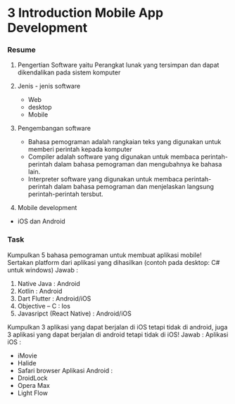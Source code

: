 # 3 Introduction Mobile App Development

### Resume

1. Pengertian Software yaitu Perangkat lunak yang tersimpan dan dapat dikendalikan pada sistem komputer

2. Jenis - jenis software
    * Web
    * desktop
    * Mobile

3. Pengembangan software
    * Bahasa pemograman adalah rangkaian teks yang digunakan untuk memberi perintah kepada komputer
    * Compiler adalah software yang digunakan untuk membaca perintah-perintah dalam bahasa pemograman dan mengubahnya ke bahasa lain.
    * Interpreter software yang digunakan untuk membaca perintah-perintah dalam bahasa pemograman dan menjelaskan langsung perintah-perintah tersbut.

4. Mobile development
- iOS dan Android

### Task

Kumpulkan 5 bahasa pemograman untuk membuat aplikasi mobile! Sertakan platform dari aplikasi yang dihasilkan (contoh pada desktop: C# untuk windows)
Jawab :
1.	Native Java : Android
2.	Kotlin : Android
3.	Dart Flutter : Android/iOS
4.	Objective – C : Ios
5.	Javasripct (React Native) : Android/iOS

Kumpulkan 3 aplikasi yang dapat berjalan di iOS tetapi tidak di android, juga 3 aplikasi yang dapat berjalan di android tetapi tidak di iOS!
Jawab :
Aplikasi iOS :
* iMovie
* Halide
* Safari browser
Aplikasi Android :
* DroidLock
* Opera Max
* Light Flow
